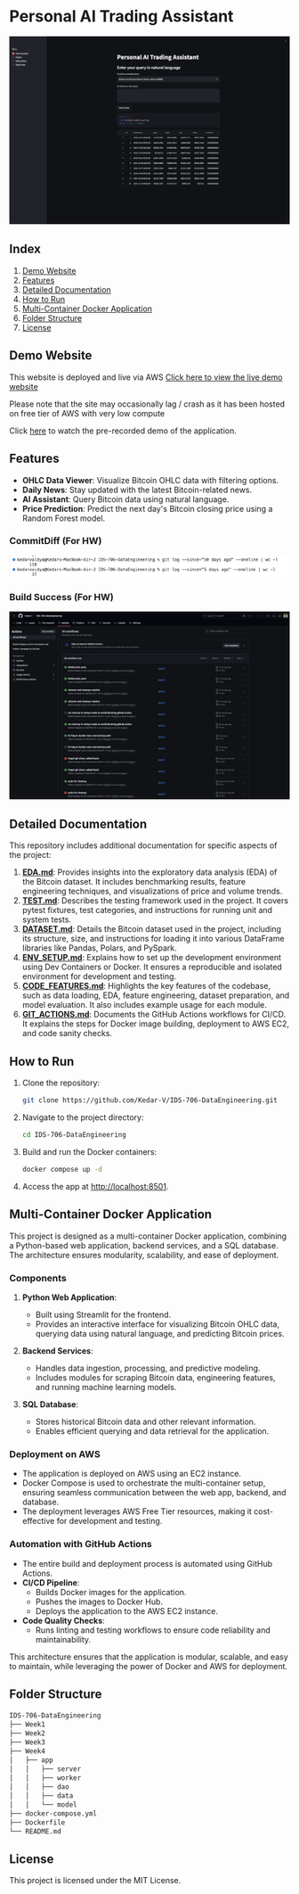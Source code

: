 # Personal AI Trading Assistant

[![Demo Website](images/demo1.png)](http://13.231.121.59:8501/)

## Index
1. [Demo Website](#demo-website)
2. [Features](#features)
3. [Detailed Documentation](#detailed-documentation)
4. [How to Run](#how-to-run)
5. [Multi-Container Docker Application](#multi-container-docker-application)
6. [Folder Structure](#folder-structure)
7. [License](#license)

## Demo Website
This website is deployed and live via AWS
[Click here to view the live demo website](http://13.231.121.59:8501/)

Please note that the site may occasionally lag / crash as it has been hosted on free tier of AWS with very low compute

Click [here](https://drive.google.com/file/d/1QRNeNIyvURrpFANJiaPxJmN0PLpWT1QG/view?usp=sharing) to watch the pre-recorded demo of the application.

## Features
- **OHLC Data Viewer**: Visualize Bitcoin OHLC data with filtering options.
- **Daily News**: Stay updated with the latest Bitcoin-related news.
- **AI Assistant**: Query Bitcoin data using natural language.
- **Price Prediction**: Predict the next day's Bitcoin closing price using a Random Forest model.

### CommitDiff (For HW)
![commit diff](images/commit%20diff.png)

### Build Success (For HW)
![commit diff](images/CI:CD%20success.png)

## Detailed Documentation

This repository includes additional documentation for specific aspects of the project:

1. **[EDA.md](readme/EDA.md)**: Provides insights into the exploratory data analysis (EDA) of the Bitcoin dataset. It includes benchmarking results, feature engineering techniques, and visualizations of price and volume trends.
2. **[TEST.md](readme/TEST.md)**: Describes the testing framework used in the project. It covers pytest fixtures, test categories, and instructions for running unit and system tests.
3. **[DATASET.md](readme/DATASET.md)**: Details the Bitcoin dataset used in the project, including its structure, size, and instructions for loading it into various DataFrame libraries like Pandas, Polars, and PySpark.
4. **[ENV_SETUP.md](readme/ENV_SETUP.md)**: Explains how to set up the development environment using Dev Containers or Docker. It ensures a reproducible and isolated environment for development and testing.
5. **[CODE_FEATURES.md](readme/CODE_FEATURES.md)**: Highlights the key features of the codebase, such as data loading, EDA, feature engineering, dataset preparation, and model evaluation. It also includes example usage for each module.
6. **[GIT_ACTIONS.md](readme/GIT_ACTIONS.md)**: Documents the GitHub Actions workflows for CI/CD. It explains the steps for Docker image building, deployment to AWS EC2, and code sanity checks.

## How to Run
1. Clone the repository:
   ```bash
   git clone https://github.com/Kedar-V/IDS-706-DataEngineering.git
   ```
2. Navigate to the project directory:
   ```bash
   cd IDS-706-DataEngineering
   ```
3. Build and run the Docker containers:
   ```bash
   docker compose up -d
   ```
4. Access the app at [http://localhost:8501](http://localhost:8501).

## Multi-Container Docker Application

This project is designed as a multi-container Docker application, combining a Python-based web application, backend services, and a SQL database. The architecture ensures modularity, scalability, and ease of deployment.

### Components
1. **Python Web Application**:
   - Built using Streamlit for the frontend.
   - Provides an interactive interface for visualizing Bitcoin OHLC data, querying data using natural language, and predicting Bitcoin prices.

2. **Backend Services**:
   - Handles data ingestion, processing, and predictive modeling.
   - Includes modules for scraping Bitcoin data, engineering features, and running machine learning models.

3. **SQL Database**:
   - Stores historical Bitcoin data and other relevant information.
   - Enables efficient querying and data retrieval for the application.

### Deployment on AWS
- The application is deployed on AWS using an EC2 instance.
- Docker Compose is used to orchestrate the multi-container setup, ensuring seamless communication between the web app, backend, and database.
- The deployment leverages AWS Free Tier resources, making it cost-effective for development and testing.

### Automation with GitHub Actions
- The entire build and deployment process is automated using GitHub Actions.
- **CI/CD Pipeline**:
  - Builds Docker images for the application.
  - Pushes the images to Docker Hub.
  - Deploys the application to the AWS EC2 instance.
- **Code Quality Checks**:
  - Runs linting and testing workflows to ensure code reliability and maintainability.

This architecture ensures that the application is modular, scalable, and easy to maintain, while leveraging the power of Docker and AWS for deployment.

## Folder Structure
```
IDS-706-DataEngineering
├── Week1
├── Week2
├── Week3
├── Week4
│   ├── app
│   │   ├── server
│   │   ├── worker
│   │   ├── dao
│   │   ├── data
│   │   └── model
├── docker-compose.yml
├── Dockerfile
└── README.md
```

## License
This project is licensed under the MIT License.

